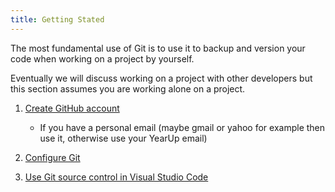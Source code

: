 ```yaml
---
title: Getting Stated
---
```



The most fundamental use of Git is to use it to backup and version your code when working on a project by yourself.

Eventually we will discuss working on a project with other developers but this section assumes you are working alone on a project.

1. <a href="https://www.wikihow.com/Create-an-Account-on-GitHub" target="_blank">Create GitHub account</a> 
   - If you have a personal email (maybe gmail or yahoo for example then use it, otherwise use your YearUp email)
1. [Configure Git](./git-configuration.md)

1. [Use Git source control in Visual Studio Code](./git-vscode.md)
